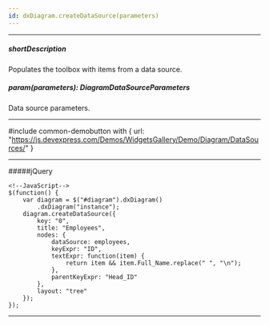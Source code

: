 ```yaml
---
id: dxDiagram.createDataSource(parameters)
---
```

---
##### shortDescription
Populates the toolbox with items from a data source.

##### param(parameters): DiagramDataSourceParameters
Data source parameters.

---
#include common-demobutton with {
    url: "https://js.devexpress.com/Demos/WidgetsGallery/Demo/Diagram/DataSources/"
}

---
#####jQuery

    <!--JavaScript-->
    $(function() {
        var diagram = $("#diagram").dxDiagram()
            .dxDiagram("instance");
        diagram.createDataSource({
            key: "0",
            title: "Employees",
            nodes: {
                dataSource: employees,
                keyExpr: "ID",
                textExpr: function(item) {
                    return item && item.Full_Name.replace(" ", "\n");
                },
                parentKeyExpr: "Head_ID"
            },
            layout: "tree"
        });
    });
    
---